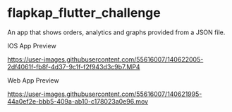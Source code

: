 # flapkap_flutter_challenge

An app that shows orders, analytics and graphs provided from a JSON file.


IOS App Preview




https://user-images.githubusercontent.com/55616007/140622005-2df4061f-fb8f-4d37-9c1f-f2f943d3c9b7.MP4




Web App Preview




https://user-images.githubusercontent.com/55616007/140621995-44a0ef2e-bbb5-409a-ab10-c178023a0e96.mov
